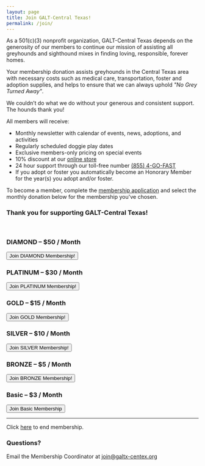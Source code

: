 ```yaml
---
layout: page
title: Join GALT-Central Texas!
permalink: /join/
---
```


As a 501(c)(3) nonprofit organization, GALT-Central Texas depends on the generosity of our members to continue our mission of assisting all greyhounds and sighthound mixes in finding loving, responsible, forever homes.

Your membership donation assists greyhounds in the Central Texas area with necessary costs such as medical care, transportation, foster and adoption supplies, and helps to ensure that we can always uphold _"No Grey Turned Away"_.

We couldn’t do what we do without your generous and consistent support. The hounds thank you!

All members will receive:

* Monthly newsletter with calendar of events, news, adoptions, and activities
* Regularly scheduled doggie play dates
* Exclusive members-only pricing on special events
* 10% discount at our [online store](https://galtx-centex.com/)
* 24 hour support through our toll-free number [(855) 4-GO-FAST](tel:855-446-3278)
* If you adopt or foster you automatically become an Honorary Member for the year(s) you adopt and/or foster.

To become a member, complete the [membership application](https://docs.google.com/forms/d/1FUWg9mhKYeA7M4qznQ1XABPKporDrMIUw3_hxJf6C1g/viewform)
and select the monthly donation below for the membership you've chosen.

<h3 class="text-center">
Thank you for supporting GALT-Central Texas!
</h3>

<br>

<div class="row">
  <div class="col-md-6">
    <div class="panel panel-diamond">
      <div class="panel-heading">
      <h3 class="panel-title text-center">DIAMOND &ndash; $50 / Month</h3>
      </div>
      <div class="panel-body">
        <div class="text-center">
          <form action="https://www.paypal.com/cgi-bin/webscr" method="post">
            <input type="hidden" name="business" value="accounting@galtx-centex.org">
            <!-- Specify a Subscribe button -->
            <input type="hidden" name="cmd" value="_xclick-subscriptions">
            <!-- Identify the subscription -->
            <input type="hidden" name="item_name" value="DIAMOND Membership!">
            <!-- Set the terms of the regular subscription -->
            <input type="hidden" name="currency_code" value="USD">
            <input type="hidden" name="a3" value="50">
            <input type="hidden" name="p3" value="1">
            <input type="hidden" name="t3" value="M">
            <!-- Set recurring payments until canceled -->
            <input type="hidden" name="src" value="1">
            <!-- Display the join button -->
            <input type="submit" name="submit" value="Join DIAMOND Membership!" class="btn btn-default btn-diamond">
          </form>
        </div>
      </div>
    </div>
  </div>
  <div class="col-md-6">
    <div class="panel panel-platinum">
      <div class="panel-heading">
      <h3 class="panel-title text-center">PLATINUM &ndash; $30 / Month</h3>
      </div>
      <div class="panel-body">
        <div class="text-center">
          <form action="https://www.paypal.com/cgi-bin/webscr" method="post">
            <input type="hidden" name="business" value="accounting@galtx-centex.org">
            <!-- Specify a Subscribe button -->
            <input type="hidden" name="cmd" value="_xclick-subscriptions">
            <!-- Identify the subscription -->
            <input type="hidden" name="item_name" value="PLATINUM Membership!">
            <!-- Set the terms of the regular subscription -->
            <input type="hidden" name="currency_code" value="USD">
            <input type="hidden" name="a3" value="30">
            <input type="hidden" name="p3" value="1">
            <input type="hidden" name="t3" value="M">
            <!-- Set recurring payments until canceled -->
            <input type="hidden" name="src" value="1">
            <!-- Display the join button -->
            <input type="submit" name="submit" value="Join PLATINUM Membership!" class="btn btn-default btn-platinum">
          </form>
        </div>
      </div>
    </div>
  </div>
</div>
<div class="row">
  <div class="col-md-4">
    <div class="panel panel-gold">
      <div class="panel-heading">
        <h3 class="panel-title text-center">GOLD &ndash; $15 / Month</h3>
      </div>
      <div class="panel-body">
      <div class="text-center center-block">
        <form action="https://www.paypal.com/cgi-bin/webscr" method="post">
          <input type="hidden" name="business" value="accounting@galtx-centex.org">
          <!-- Specify a Subscribe button -->
          <input type="hidden" name="cmd" value="_xclick-subscriptions">
          <!-- Identify the subscription -->
          <input type="hidden" name="item_name" value="GOLD Membership!">
          <!-- Set the terms of the regular subscription -->
          <input type="hidden" name="currency_code" value="USD">
          <input type="hidden" name="a3" value="15">
          <input type="hidden" name="p3" value="1">
          <input type="hidden" name="t3" value="M">
          <!-- Set recurring payments until canceled -->
          <input type="hidden" name="src" value="1">
          <!-- Display the join button -->
          <input type="submit" name="submit" value="Join GOLD Membership!" class="btn btn-gold">
        </form>
      </div>
      </div>
    </div>
  </div>
  <div class="col-md-4">
    <div class="panel panel-silver">
      <div class="panel-heading">
        <h3 class="panel-title text-center">SILVER &ndash; $10 / Month</h3>
      </div>
      <div class="panel-body text-center">
        <form action="https://www.paypal.com/cgi-bin/webscr" method="post">
          <input type="hidden" name="business" value="accounting@galtx-centex.org">
          <!-- Specify a Subscribe button -->
          <input type="hidden" name="cmd" value="_xclick-subscriptions">
          <!-- Identify the subscription -->
          <input type="hidden" name="item_name" value="SILVER Membership!">
          <!-- Set the terms of the regular subscription -->
          <input type="hidden" name="currency_code" value="USD">
          <input type="hidden" name="a3" value="10">
          <input type="hidden" name="p3" value="1">
          <input type="hidden" name="t3" value="M">
          <!-- Set recurring payments until canceled -->
          <input type="hidden" name="src" value="1">
          <!-- Display the join button -->
          <input type="submit" name="submit" value="Join SILVER Membership!" class="btn btn-silver">
        </form>
      </div>
    </div>
  </div>
  <div class="col-md-4">
    <div class="panel panel-bronze">
      <div class="panel-heading">
        <h3 class="panel-title text-center">BRONZE &ndash; $5 / Month</h3>
      </div>
      <div class="panel-body text-center">
        <form action="https://www.paypal.com/cgi-bin/webscr" method="post">
          <input type="hidden" name="business" value="accounting@galtx-centex.org">
          <!-- Specify a Subscribe button -->
          <input type="hidden" name="cmd" value="_xclick-subscriptions">
          <!-- Identify the subscription -->
          <input type="hidden" name="item_name" value="BRONZE Membership!">
          <!-- Set the terms of the regular subscription -->
          <input type="hidden" name="currency_code" value="USD">
          <input type="hidden" name="a3" value="5">
          <input type="hidden" name="p3" value="1">
          <input type="hidden" name="t3" value="M">
          <!-- Set recurring payments until canceled -->
          <input type="hidden" name="src" value="1">
          <!-- Display the join button -->
          <input type="submit" name="submit" value="Join BRONZE Membership!" class="btn btn-bronze">
        </form>
      </div>
    </div>
  </div>
</div>

<h3 class="panel-title text-center">Basic &ndash; $3 / Month</h3>
<div class="text-center">
  <form action="https://www.paypal.com/cgi-bin/webscr" method="post">
    <input type="hidden" name="business" value="accounting@galtx-centex.org">
    <!-- Specify a Subscribe button -->
    <input type="hidden" name="cmd" value="_xclick-subscriptions">
    <!-- Identify the subscription -->
    <input type="hidden" name="item_name" value="Basic Membership">
    <!-- Set the terms of the regular subscription -->
    <input type="hidden" name="currency_code" value="USD">
    <input type="hidden" name="a3" value="3">
    <input type="hidden" name="p3" value="1">
    <input type="hidden" name="t3" value="M">
    <!-- Set recurring payments until canceled -->
    <input type="hidden" name="src" value="1">
    <!-- Display the join button -->
    <input type="submit" name="submit" value="Join Basic Membership" class="btn btn-default">
  </form>
</div>

<hr>

Click <a href="https://www.paypal.com/cgi-bin/webscr?cmd=_subscr-find&alias=9TK2CBFDJ4JDJ">here</a> to end membership.

### Questions?

Email the Membership Coordinator at [join@galtx-centex.org](mailto:join@galtx-centex.org)
